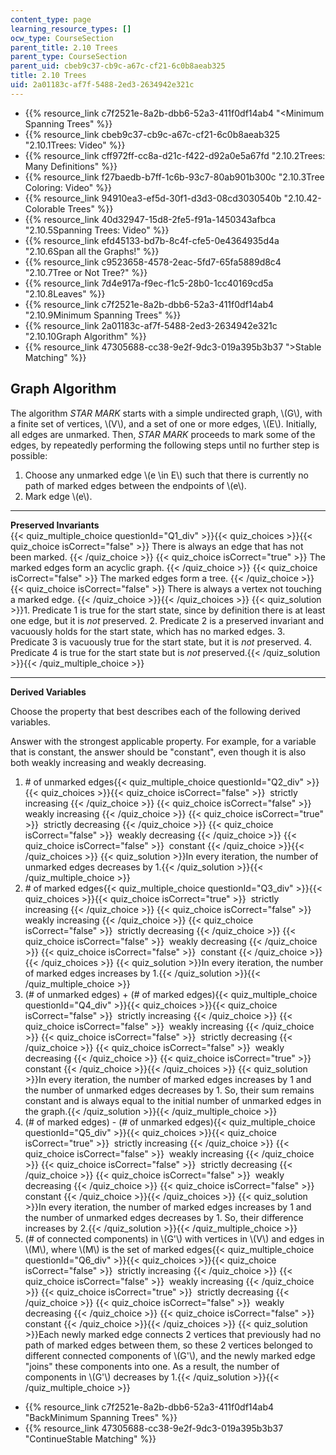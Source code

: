 ```yaml
---
content_type: page
learning_resource_types: []
ocw_type: CourseSection
parent_title: 2.10 Trees
parent_type: CourseSection
parent_uid: cbeb9c37-cb9c-a67c-cf21-6c0b8aeab325
title: 2.10 Trees
uid: 2a01183c-af7f-5488-2ed3-2634942e321c
---
```


*   {{% resource_link c7f2521e-8a2b-dbb6-52a3-411f0df14ab4 "\<Minimum Spanning Trees" %}}
*   {{% resource_link cbeb9c37-cb9c-a67c-cf21-6c0b8aeab325 "2.10.1Trees: Video" %}}
*   {{% resource_link cff972ff-cc8a-d21c-f422-d92a0e5a67fd "2.10.2Trees: Many Definitions" %}}
*   {{% resource_link f27baedb-b7ff-1c6b-93c7-80ab901b300c "2.10.3Tree Coloring: Video" %}}
*   {{% resource_link 94910ea3-ef5d-30f1-d3d3-08cd3030540b "2.10.42-Colorable Trees" %}}
*   {{% resource_link 40d32947-15d8-2fe5-f91a-1450343afbca "2.10.5Spanning Trees: Video" %}}
*   {{% resource_link efd45133-bd7b-8c4f-cfe5-0e4364935d4a "2.10.6Span all the Graphs!" %}}
*   {{% resource_link c9523658-4578-2eac-5fd7-65fa5889d8c4 "2.10.7Tree or Not Tree?" %}}
*   {{% resource_link 7d4e917a-f9ec-f1c5-28b0-1cc40169cd5a "2.10.8Leaves" %}}
*   {{% resource_link c7f2521e-8a2b-dbb6-52a3-411f0df14ab4 "2.10.9Minimum Spanning Trees" %}}
*   {{% resource_link 2a01183c-af7f-5488-2ed3-2634942e321c "2.10.10Graph Algorithm" %}}
*   {{% resource_link 47305688-cc38-9e2f-9dc3-019a395b3b37 "\>Stable Matching" %}}

Graph Algorithm
---------------

  

The algorithm _STAR MARK_ starts with a simple undirected graph, \\(G\\), with a finite set of vertices, \\(V\\), and a set of one or more edges, \\(E\\). Initially, all edges are unmarked. Then, _STAR MARK_ proceeds to mark some of the edges, by repeatedly performing the following steps until no further step is possible:

1.  Choose any unmarked edge \\(e \\in E\\) such that there is currently no path of marked edges between the endpoints of \\(e\\).
2.  Mark edge \\(e\\).

* * *

**Preserved Invariants**  
{{< quiz_multiple_choice questionId="Q1_div" >}}{{< quiz_choices >}}{{< quiz_choice isCorrect="false" >}}&nbsp;There is always an edge that has not been marked.&nbsp;{{< /quiz_choice >}}
{{< quiz_choice isCorrect="true" >}}&nbsp;The marked edges form an acyclic graph.&nbsp;{{< /quiz_choice >}}
{{< quiz_choice isCorrect="false" >}}&nbsp;The marked edges form a tree.&nbsp;{{< /quiz_choice >}}
{{< quiz_choice isCorrect="false" >}}&nbsp;There is always a vertex not touching a marked edge.&nbsp;{{< /quiz_choice >}}{{< /quiz_choices >}}
{{< quiz_solution >}}1.  Predicate 1 is true for the start state, since by definition there is at least one edge, but it is _not_ preserved.
2.  Predicate 2 is a preserved invariant and vacuously holds for the start state, which has no marked edges.
3.  Predicate 3 is vacuously true for the start state, but it is _not_ preserved.
4.  Predicate 4 is true for the start state but is _not_ preserved.{{< /quiz_solution >}}{{< /quiz_multiple_choice >}}

* * *

**Derived Variables**  

Choose the property that best describes each of the following derived variables.

Answer with the strongest applicable property. For example, for a variable that is constant, the answer should be "constant", even though it is also both weakly increasing and weakly decreasing.

1.  \# of unmarked edges{{< quiz_multiple_choice questionId="Q2_div" >}}{{< quiz_choices >}}{{< quiz_choice isCorrect="false" >}}&nbsp; strictly increasing&nbsp;{{< /quiz_choice >}}
    {{< quiz_choice isCorrect="false" >}}&nbsp; weakly increasing&nbsp;{{< /quiz_choice >}}
    {{< quiz_choice isCorrect="true" >}}&nbsp; strictly decreasing&nbsp;{{< /quiz_choice >}}
    {{< quiz_choice isCorrect="false" >}}&nbsp; weakly decreasing&nbsp;{{< /quiz_choice >}}
    {{< quiz_choice isCorrect="false" >}}&nbsp; constant&nbsp;{{< /quiz_choice >}}{{< /quiz_choices >}}
    {{< quiz_solution >}}In every iteration, the number of unmarked edges decreases by 1.{{< /quiz_solution >}}{{< /quiz_multiple_choice >}}
2.  \# of marked edges{{< quiz_multiple_choice questionId="Q3_div" >}}{{< quiz_choices >}}{{< quiz_choice isCorrect="true" >}}&nbsp; strictly increasing&nbsp;{{< /quiz_choice >}}
    {{< quiz_choice isCorrect="false" >}}&nbsp; weakly increasing&nbsp;{{< /quiz_choice >}}
    {{< quiz_choice isCorrect="false" >}}&nbsp; strictly decreasing&nbsp;{{< /quiz_choice >}}
    {{< quiz_choice isCorrect="false" >}}&nbsp; weakly decreasing&nbsp;{{< /quiz_choice >}}
    {{< quiz_choice isCorrect="false" >}}&nbsp; constant&nbsp;{{< /quiz_choice >}}{{< /quiz_choices >}}
    {{< quiz_solution >}}In every iteration, the number of marked edges increases by 1.{{< /quiz_solution >}}{{< /quiz_multiple_choice >}}
3.  (# of unmarked edges) + (# of marked edges){{< quiz_multiple_choice questionId="Q4_div" >}}{{< quiz_choices >}}{{< quiz_choice isCorrect="false" >}}&nbsp; strictly increasing&nbsp;{{< /quiz_choice >}}
    {{< quiz_choice isCorrect="false" >}}&nbsp; weakly increasing&nbsp;{{< /quiz_choice >}}
    {{< quiz_choice isCorrect="false" >}}&nbsp; strictly decreasing&nbsp;{{< /quiz_choice >}}
    {{< quiz_choice isCorrect="false" >}}&nbsp; weakly decreasing&nbsp;{{< /quiz_choice >}}
    {{< quiz_choice isCorrect="true" >}}&nbsp; constant&nbsp;{{< /quiz_choice >}}{{< /quiz_choices >}}
    {{< quiz_solution >}}In every iteration, the number of marked edges increases by 1 and the number of unmarked edges decreases by 1. So, their sum remains constant and is always equal to the initial number of unmarked edges in the graph.{{< /quiz_solution >}}{{< /quiz_multiple_choice >}}
4.  (# of marked edges) - (# of unmarked edges){{< quiz_multiple_choice questionId="Q5_div" >}}{{< quiz_choices >}}{{< quiz_choice isCorrect="true" >}}&nbsp; strictly increasing&nbsp;{{< /quiz_choice >}}
    {{< quiz_choice isCorrect="false" >}}&nbsp; weakly increasing&nbsp;{{< /quiz_choice >}}
    {{< quiz_choice isCorrect="false" >}}&nbsp; strictly decreasing&nbsp;{{< /quiz_choice >}}
    {{< quiz_choice isCorrect="false" >}}&nbsp; weakly decreasing&nbsp;{{< /quiz_choice >}}
    {{< quiz_choice isCorrect="false" >}}&nbsp; constant&nbsp;{{< /quiz_choice >}}{{< /quiz_choices >}}
    {{< quiz_solution >}}In every iteration, the number of marked edges increases by 1 and the number of unmarked edges decreases by 1. So, their difference increases by 2.{{< /quiz_solution >}}{{< /quiz_multiple_choice >}}
5.  (# of connected components) in \\(G'\\) with vertices in \\(V\\) and edges in \\(M\\), where \\(M\\) is the set of marked edges{{< quiz_multiple_choice questionId="Q6_div" >}}{{< quiz_choices >}}{{< quiz_choice isCorrect="false" >}}&nbsp; strictly increasing&nbsp;{{< /quiz_choice >}}
    {{< quiz_choice isCorrect="false" >}}&nbsp; weakly increasing&nbsp;{{< /quiz_choice >}}
    {{< quiz_choice isCorrect="true" >}}&nbsp; strictly decreasing&nbsp;{{< /quiz_choice >}}
    {{< quiz_choice isCorrect="false" >}}&nbsp; weakly decreasing&nbsp;{{< /quiz_choice >}}
    {{< quiz_choice isCorrect="false" >}}&nbsp; constant&nbsp;{{< /quiz_choice >}}{{< /quiz_choices >}}
    {{< quiz_solution >}}Each newly marked edge connects 2 vertices that previously had no path of marked edges between them, so these 2 vertices belonged to different connected components of \\(G'\\), and the newly marked edge "joins" these components into one. As a result, the number of components in \\(G'\\) decreases by 1.{{< /quiz_solution >}}{{< /quiz_multiple_choice >}}

*   {{% resource_link c7f2521e-8a2b-dbb6-52a3-411f0df14ab4 "BackMinimum Spanning Trees" %}}
*   {{% resource_link 47305688-cc38-9e2f-9dc3-019a395b3b37 "ContinueStable Matching" %}}